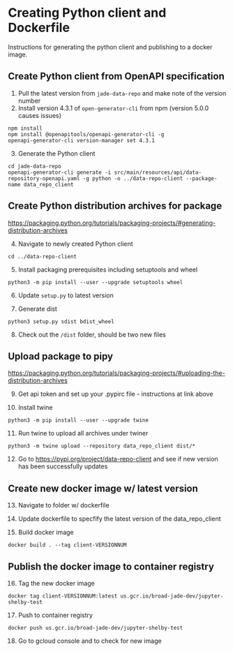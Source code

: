 # Creating Python client and Dockerfile

Instructions for generating the python client and publishing to a docker image.

## Create Python client from OpenAPI specification

1. Pull the latest version from `jade-data-repo` and make note of the version number
2. Install version 4.3.1 of `open-generator-cli` from npm (version 5.0.0 causes issues)

```
npm install
npm install @openapitools/openapi-generator-cli -g
openapi-generator-cli version-manager set 4.3.1
```

3. Generate the Python client

```
cd jade-data-repo
openapi-generator-cli generate -i src/main/resources/api/data-repository-openapi.yaml -g python -o ../data-repo-client --package-name data_repo_client
```

## Create Python distribution archives for package

https://packaging.python.org/tutorials/packaging-projects/#generating-distribution-archives

4. Navigate to newly created Python client

```
cd ../data-repo-client
```

5. Install packaging prerequisites including setuptools and wheel

```
python3 -m pip install --user --upgrade setuptools wheel
```

6. Update `setup.py` to latest version

7. Generate dist

```
python3 setup.py sdist bdist_wheel
```

8. Check out the `/dist` folder, should be two new files

## Upload package to pipy

https://packaging.python.org/tutorials/packaging-projects/#uploading-the-distribution-archives

9. Get api token and set up your .pypirc file - instructions at link above

10. Install twine

```
python3 -m pip install --user --upgrade twine
```

11. Run twine to upload all archives under twiner

```
python3 -m twine upload --repository data_repo_client dist/*
```

12. Go to https://pypi.org/project/data-repo-client and see if new version has been successfully updates

## Create new docker image w/ latest version

13. Navigate to folder w/ dockerfile

14. Update dockerfile to specfify the latest version of the data_repo_client

15. Build docker image

```
docker build . --tag client-VERSIONNUM
```

## Publish the docker image to container registry

16. Tag the new docker image

```
docker tag client-VERSIONNUM:latest us.gcr.io/broad-jade-dev/jupyter-shelby-test
```

17. Push to container registry

```
docker push us.gcr.io/broad-jade-dev/jupyter-shelby-test
```

18. Go to gcloud console and to check for new image
